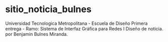 # sitio_noticia_bulnes
Universidad Tecnologica Metropolitana - Escuela de Diseño
Primera entrega - Ramo: Sistema de Interfaz Gráfica para Redes I
Diseño de noticia.
por Benjamin Bulnes Miranda.
